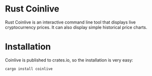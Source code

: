 # Rust Coinlive

Rust Coinlive is an interactive command line tool that displays live cryptocurrency prices. It can also display simple
historical price charts.

# Installation

Coinlive is published to crates.io, so the installation is very easy:

```aiignore
cargo install coinlive
```
